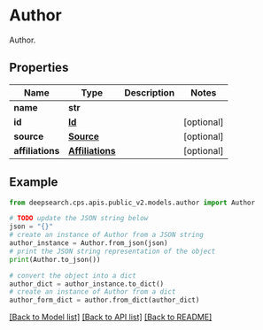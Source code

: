 # Author

Author.

## Properties

Name | Type | Description | Notes
------------ | ------------- | ------------- | -------------
**name** | **str** |  | 
**id** | [**Id**](Id.md) |  | [optional] 
**source** | [**Source**](Source.md) |  | [optional] 
**affiliations** | [**Affiliations**](Affiliations.md) |  | [optional] 

## Example

```python
from deepsearch.cps.apis.public_v2.models.author import Author

# TODO update the JSON string below
json = "{}"
# create an instance of Author from a JSON string
author_instance = Author.from_json(json)
# print the JSON string representation of the object
print(Author.to_json())

# convert the object into a dict
author_dict = author_instance.to_dict()
# create an instance of Author from a dict
author_form_dict = author.from_dict(author_dict)
```
[[Back to Model list]](../README.md#documentation-for-models) [[Back to API list]](../README.md#documentation-for-api-endpoints) [[Back to README]](../README.md)


